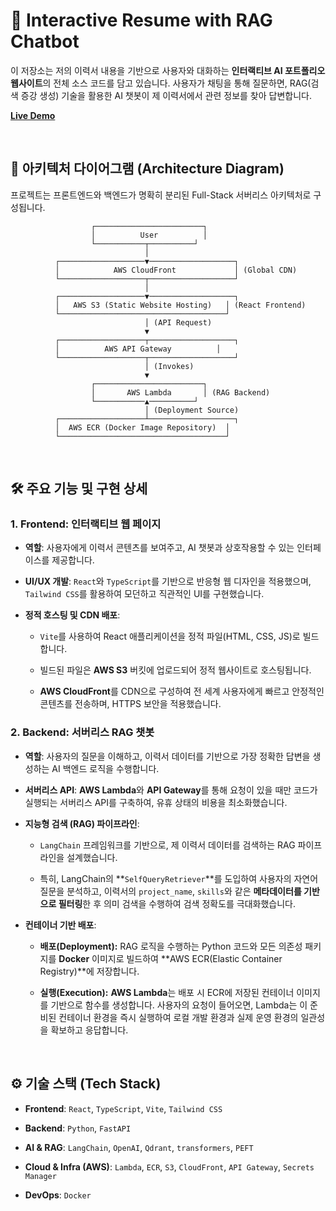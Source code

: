 # 📝 Interactive Resume with RAG Chatbot

이 저장소는 저의 이력서 내용을 기반으로 사용자와 대화하는 **인터랙티브 AI 포트폴리오 웹사이트**의 전체 소스 코드를 담고 있습니다. 사용자가 채팅을 통해 질문하면, RAG(검색 증강 생성) 기술을 활용한 AI 챗봇이 제 이력서에서 관련 정보를 찾아 답변합니다.

[**Live Demo**](https://jjh-resume.click)

<br>

## 🚀 아키텍처 다이어그램 (Architecture Diagram)

프로젝트는 프론트엔드와 백엔드가 명확히 분리된 Full-Stack 서버리스 아키텍처로 구성됩니다.

```
                  ┌────────────────────────┐
                  │          User          │
                  └───────────┬──────────┘
                              │
          ┌───────────────────▼───────────────────┐
          │            AWS CloudFront             │ (Global CDN)
          └───────────────────┬───────────────────┘
                              │
          ┌───────────────────▼───────────────────┐
          │   AWS S3 (Static Website Hosting)   │ (React Frontend)
          └─────────────────────────────────────┘
                              │ (API Request)
                              ▼
          ┌───────────────────┬───────────────────┐
          │          AWS API Gateway          │
          └───────────────────┬───────────────────┘
                              │ (Invokes)
                              ▼
                  ┌────────────────────────┐
                  │       AWS Lambda       │ (RAG Backend)
                  └───────────▲──────────┘
                              │ (Deployment Source)
          ┌───────────────────┴───────────────────┐
          │  AWS ECR (Docker Image Repository)  │
          └─────────────────────────────────────┘

```

<br>

## 🛠️ 주요 기능 및 구현 상세

### 1. Frontend: 인터랙티브 웹 페이지

* **역할**: 사용자에게 이력서 콘텐츠를 보여주고, AI 챗봇과 상호작용할 수 있는 인터페이스를 제공합니다.

* **UI/UX 개발**: `React`와 `TypeScript`를 기반으로 반응형 웹 디자인을 적용했으며, `Tailwind CSS`를 활용하여 모던하고 직관적인 UI를 구현했습니다.

* **정적 호스팅 및 CDN 배포**:

  * `Vite`를 사용하여 React 애플리케이션을 정적 파일(HTML, CSS, JS)로 빌드합니다.

  * 빌드된 파일은 **AWS S3** 버킷에 업로드되어 정적 웹사이트로 호스팅됩니다.

  * **AWS CloudFront**를 CDN으로 구성하여 전 세계 사용자에게 빠르고 안정적인 콘텐츠를 전송하며, HTTPS 보안을 적용했습니다.

### 2. Backend: 서버리스 RAG 챗봇

* **역할**: 사용자의 질문을 이해하고, 이력서 데이터를 기반으로 가장 정확한 답변을 생성하는 AI 백엔드 로직을 수행합니다.

* **서버리스 API**: **AWS Lambda**와 **API Gateway**를 통해 요청이 있을 때만 코드가 실행되는 서버리스 API를 구축하여, 유휴 상태의 비용을 최소화했습니다.

* **지능형 검색 (RAG) 파이프라인**:

  * `LangChain` 프레임워크를 기반으로, 제 이력서 데이터를 검색하는 RAG 파이프라인을 설계했습니다.

  * 특히, LangChain의 **`SelfQueryRetriever`**를 도입하여 사용자의 자연어 질문을 분석하고, 이력서의 `project_name`, `skills`와 같은 **메타데이터를 기반으로 필터링**한 후 의미 검색을 수행하여 검색 정확도를 극대화했습니다.

* **컨테이너 기반 배포**:

  * **배포(Deployment):** RAG 로직을 수행하는 Python 코드와 모든 의존성 패키지를 **Docker** 이미지로 빌드하여 **AWS ECR(Elastic Container Registry)**에 저장합니다.
  
  * **실행(Execution):** **AWS Lambda**는 배포 시 ECR에 저장된 컨테이너 이미지를 기반으로 함수를 생성합니다. 사용자의 요청이 들어오면, Lambda는 이 준비된 컨테이너 환경을 즉시 실행하여 로컬 개발 환경과 실제 운영 환경의 일관성을 확보하고 응답합니다.

<br>

## ⚙️ 기술 스택 (Tech Stack)

* **Frontend**: `React`, `TypeScript`, `Vite`, `Tailwind CSS`

* **Backend**: `Python`, `FastAPI`

* **AI & RAG**: `LangChain`, `OpenAI`, `Qdrant`, `transformers`, `PEFT`

* **Cloud & Infra (AWS)**: `Lambda`, `ECR`, `S3`, `CloudFront`, `API Gateway`, `Secrets Manager`

* **DevOps**: `Docker`
